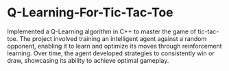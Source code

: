 # Q-Learning-For-Tic-Tac-Toe

Implemented a Q-Learning algorithm in C++ to master the game of tic-tac-toe. The project involved training an intelligent agent against a random opponent, enabling it to learn and optimize its moves through reinforcement learning. Over time, the agent developed strategies to consistently win or draw, showcasing its ability to achieve optimal gameplay.
